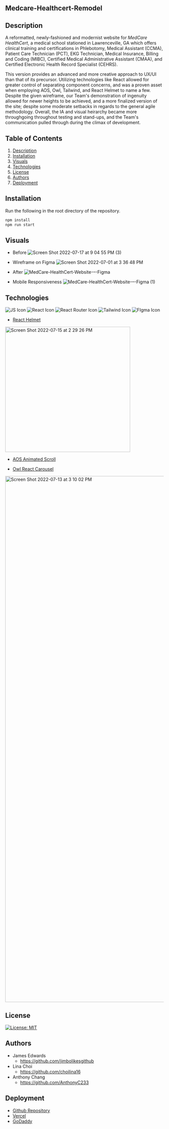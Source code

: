 ## Medcare-Healthcert-Remodel

## Description
A reformatted, newly-fashioned and modernist website for <i>MedCare HealthCert</i>, a medical school stationed in Lawrenceville, GA which offers clinical training and certifications in Phlebotomy, Medical Assistant (CCMA), Patient Care Technician (PCT), EKG Technician, Medical Insurance, Billing and Coding (MIBC), Certified Medical Administrative Assistant (CMAA), and Certified Electronic Health Record Specialist (CEHRS).

This version provides an advanced and more creative approach to UX/UI than that of its precursor. Utilizing technologies like React allowed for greater control of separating component concerns, and was a proven asset when employing AOS, Owl, Tailwind, and React Helmet to name a few. Despite the given wireframe, our Team's demonstration of ingenuity allowed for newer heights to be achieved, and a more finalized version of the site; despite some moderate setbacks in regards to the general agile methodology. Overall, the IA and visual heirarchy became more throughgoing throughout testing and stand-ups, and the Team's communication pulled through during the climax of development. 

## Table of Contents
1. [Description](#description)
2. [Installation](#installation)
3. [Visuals](#visuals)
4. [Technologies](#technologies)
5. [License](#license)
6. [Authors](#authors)
7. [Deployment](#deployment)

## Installation

 Run the following in the root directory of the repository.
 
 ```bash
 npm install
 npm run start
 ```

## Visuals

* Before
![Screen Shot 2022-07-17 at 9 04 55 PM (3)](https://user-images.githubusercontent.com/100983245/179432528-a530bc54-46dc-41ca-b5ce-05c47e9ea01a.png)

* Wireframe on Figma
![Screen Shot 2022-07-01 at 3 36 48 PM](https://user-images.githubusercontent.com/100983245/176958897-91542ff4-d9ba-4c70-a6b9-b1e96e4642b1.png)

* After
![MedCare-HealthCert-Website-–-Figma](https://user-images.githubusercontent.com/100983245/180624642-802daa5f-1107-493f-969b-35efc15f1d34.png)

* Mobile Responsiveness
![MedCare-HealthCert-Website-–-Figma (1)](https://user-images.githubusercontent.com/100983245/180624648-1826841b-0a99-41b5-8373-cb9f4b89167f.png)

## Technologies
![JS Icon](https://img.shields.io/badge/JavaScript-323330?style=for-the-badge&logo=javascript&logoColor=F7DF1E)
![React Icon](https://img.shields.io/badge/React-20232A?style=for-the-badge&logo=react&logoColor=61DAFB)
![React Router Icon](https://img.shields.io/badge/React_Router-CA4245?style=for-the-badge&logo=react-router&logoColor=white)
![Tailwind Icon](https://img.shields.io/badge/Tailwind_CSS-38B2AC?style=for-the-badge&logo=tailwind-css&logoColor=white)
![FIgma Icon](https://img.shields.io/badge/Figma-F24E1E?style=for-the-badge&logo=figma&logoColor=white)

- [React Helmet](https://www.npmjs.com/package/react-helmet)
<img width="397" alt="Screen Shot 2022-07-15 at 2 29 26 PM" src="https://user-images.githubusercontent.com/100983245/179365062-055d4514-7752-40db-b52f-fa2280fd4ecc.png">

- [AOS Animated Scroll](https://michalsnik.github.io/aos/)

- [Owl React Carousel](https://www.npmjs.com/package/react-owl-carousel)
<img width="1667" alt="Screen Shot 2022-07-13 at 3 10 02 PM" src="https://user-images.githubusercontent.com/100983245/178812753-41a4184e-4adf-4c00-95d0-436ea5649faf.png">

## License
[![License: MIT](https://img.shields.io/badge/License-MIT-yellow.svg)](https://opensource.org/licenses/MIT) 

## Authors
* James Edwards 
  - https://github.com/jimbolikesgithub
* Lina Choi 
  - https://github.com/choilina16
* Anthony Chang
  - https://github.com/AnthonyC233


## Deployment
* [Github Repository](https://github.com/AnthonyC233/Medcare-Remodel)
* [Vercel](https://medcare-healthcert.vercel.app/)
* [GoDaddy]()

